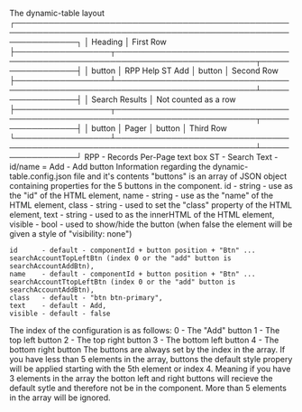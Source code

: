 The dynamic-table layout
┌───────────────────────────────────────────────────────────────────────────────────────────────────────────────┐
│                                           Heading                                                             │ First Row
├─────────────────┬───────────────────────────────────────────────────────────────────────────┬─────────────────┤
│     button      │ RPP  Help                                                ST  Add          │     button      │ Second Row
├─────────────────┴───────────────────────────────────────────────────────────────────────────┴─────────────────┤
│                                       Search Results                                                          │ Not counted as a row
├─────────────────┬───────────────────────────────────────────────────────────────────────────┬─────────────────┤
│     button      │                          Pager                                            │     button      │ Third Row
└─────────────────┴───────────────────────────────────────────────────────────────────────────┴─────────────────┘
RPP - Records Per-Page text box
ST  - Search Text               - id/name = 
Add - Add button
Information regarding the dynamic-table.config.json file and it's contents
"buttons" is an array of JSON object containing properties for the 5 buttons in the component.
    id      - string - use as the "id" of the HTML element, 
    name    - string - use as the "name" of the HTML element, 
    class   - string - used to set the "class" property of the HTML element, 
    text    - string - used to as the innerHTML of the HTML element, 
    visible - bool   - used to show/hide the button (when false the element will be given a style of "visibility: none")

    id      - default - componentId + button position + "Btn" ... searchAccountTopLeftBtn (index 0 or the "add" button is searchAccountAddBtn), 
    name    - default - componentId + button position + "Btn" ... searchAccountTtopLeftBtn (index 0 or the "add" button is searchAccountAddBtn), 
    class   - default - "btn btn-primary", 
    text    - default - Add, 
    visible - default - false

  The index of the configuration is as follows:
    0 - The "Add" button
    1 - The top left button
    2 - The top right button
    3 - The bottom left button
    4 - The bottom right button
  The buttons are always set by the index in the array.  If you have less than 5 elements in the array,
  buttons the default style propery will be applied starting with the 5th element or index 4.
  Meaning if you have 3 elements in the array the botton left and right buttons will recieve the default sytle and
  therefore not be in the component.  More than 5 elements in the array will be ignored. 


